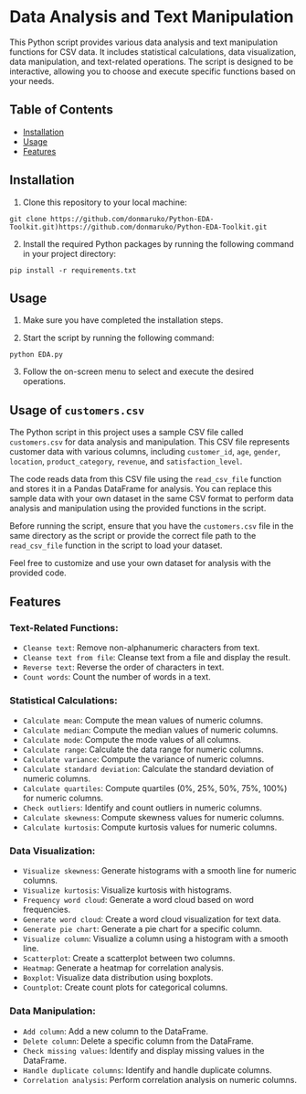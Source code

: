 # Data Analysis and Text Manipulation

This Python script provides various data analysis and text manipulation functions for CSV data. It includes statistical calculations, data visualization, data manipulation, and text-related operations. The script is designed to be interactive, allowing you to choose and execute specific functions based on your needs.

## Table of Contents

- [Installation](#installation)
- [Usage](#usage)
- [Features](#features)
  
## Installation

1. Clone this repository to your local machine:

```shell
git clone https://github.com/donmaruko/Python-EDA-Toolkit.git)https://github.com/donmaruko/Python-EDA-Toolkit.git
```

2. Install the required Python packages by running the following command in your project directory:

```shell
pip install -r requirements.txt
```

## Usage

1. Make sure you have completed the installation steps.

2. Start the script by running the following command:

```shell
python EDA.py
```

3. Follow the on-screen menu to select and execute the desired operations.

## Usage of `customers.csv`

The Python script in this project uses a sample CSV file called `customers.csv` for data analysis and manipulation. This CSV file represents customer data with various columns, including `customer_id`, `age`, `gender`, `location`, `product_category`, `revenue`, and `satisfaction_level`.

The code reads data from this CSV file using the `read_csv_file` function and stores it in a Pandas DataFrame for analysis. You can replace this sample data with your own dataset in the same CSV format to perform data analysis and manipulation using the provided functions in the script.

Before running the script, ensure that you have the `customers.csv` file in the same directory as the script or provide the correct file path to the `read_csv_file` function in the script to load your dataset.

Feel free to customize and use your own dataset for analysis with the provided code.

## Features

### Text-Related Functions:

- `Cleanse text`: Remove non-alphanumeric characters from text.
- `Cleanse text from file`: Cleanse text from a file and display the result.
- `Reverse text`: Reverse the order of characters in text.
- `Count words`: Count the number of words in a text.

### Statistical Calculations:

- `Calculate mean`: Compute the mean values of numeric columns.
- `Calculate median`: Compute the median values of numeric columns.
- `Calculate mode`: Compute the mode values of all columns.
- `Calculate range`: Calculate the data range for numeric columns.
- `Calculate variance`: Compute the variance of numeric columns.
- `Calculate standard deviation`: Calculate the standard deviation of numeric columns.
- `Calculate quartiles`: Compute quartiles (0%, 25%, 50%, 75%, 100%) for numeric columns.
- `Check outliers`: Identify and count outliers in numeric columns.
- `Calculate skewness`: Compute skewness values for numeric columns.
- `Calculate kurtosis`: Compute kurtosis values for numeric columns.

### Data Visualization:

- `Visualize skewness`: Generate histograms with a smooth line for numeric columns.
- `Visualize kurtosis`: Visualize kurtosis with histograms.
- `Frequency word cloud`: Generate a word cloud based on word frequencies.
- `Generate word cloud`: Create a word cloud visualization for text data.
- `Generate pie chart`: Generate a pie chart for a specific column.
- `Visualize column`: Visualize a column using a histogram with a smooth line.
- `Scatterplot`: Create a scatterplot between two columns.
- `Heatmap`: Generate a heatmap for correlation analysis.
- `Boxplot`: Visualize data distribution using boxplots.
- `Countplot`: Create count plots for categorical columns.

### Data Manipulation:

- `Add column`: Add a new column to the DataFrame.
- `Delete column`: Delete a specific column from the DataFrame.
- `Check missing values`: Identify and display missing values in the DataFrame.
- `Handle duplicate columns`: Identify and handle duplicate columns.
- `Correlation analysis`: Perform correlation analysis on numeric columns.
